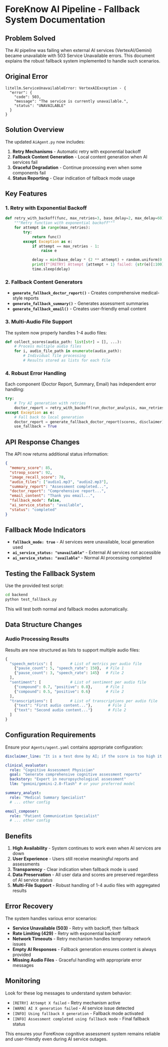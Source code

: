 # ForeKnow AI Pipeline - Fallback System Documentation

## Problem Solved

The AI pipeline was failing when external AI services (VertexAI/Gemini) became unavailable with 503 Service Unavailable errors. This document explains the robust fallback system implemented to handle such scenarios.

## Original Error

```
litellm.ServiceUnavailableError: VertexAIException - {
  "error": {
    "code": 503,
    "message": "The service is currently unavailable.",
    "status": "UNAVAILABLE"
  }
}
```

## Solution Overview

The updated `AiAgent.py` now includes:

1. **Retry Mechanisms** - Automatic retry with exponential backoff
2. **Fallback Content Generation** - Local content generation when AI services fail
3. **Graceful Degradation** - Continue processing even when some components fail
4. **Status Reporting** - Clear indication of fallback mode usage

## Key Features

### 1. Retry with Exponential Backoff

```python
def retry_with_backoff(func, max_retries=3, base_delay=2, max_delay=60):
    """Retry function with exponential backoff"""
    for attempt in range(max_retries):
        try:
            return func()
        except Exception as e:
            if attempt == max_retries - 1:
                raise e

            delay = min(base_delay * (2 ** attempt) + random.uniform(0, 1), max_delay)
            print(f"[RETRY] Attempt {attempt + 1} failed: {str(e)[:100]}... Retrying in {delay:.1f}s")
            time.sleep(delay)
```

### 2. Fallback Content Generators

- **`generate_fallback_doctor_report()`** - Creates comprehensive medical-style reports
- **`generate_fallback_summary()`** - Generates assessment summaries
- **`generate_fallback_email()`** - Creates user-friendly email content

### 3. Multi-Audio File Support

The system now properly handles 1-4 audio files:

```python
def collect_scores(audio_path: list[str] = [], ...):
    # Process multiple audio files
    for i, audio_file_path in enumerate(audio_path):
        # Individual file processing
        # Results stored as lists for each file
```

### 4. Robust Error Handling

Each component (Doctor Report, Summary, Email) has independent error handling:

```python
try:
    # Try AI generation with retries
    doctor_report = retry_with_backoff(run_doctor_analysis, max_retries=3)
except Exception as e:
    # Fall back to local generation
    doctor_report = generate_fallback_doctor_report(scores, disclaimer)
    use_fallback = True
```

## API Response Changes

The API now returns additional status information:

```json
{
  "memory_score": 85,
  "stroop_score": 92,
  "image_recall_score": 78,
  "audio_files": ["audio1.mp3", "audio2.mp3"],
  "summary_report": "Assessment completed...",
  "doctor_report": "Comprehensive report...",
  "email_content": "Thank you email...",
  "fallback_mode": false,
  "ai_service_status": "available",
  "status": "completed"
}
```

## Fallback Mode Indicators

- **`fallback_mode: true`** - AI services were unavailable, local generation used
- **`ai_service_status: "unavailable"`** - External AI services not accessible
- **`ai_service_status: "available"`** - Normal AI processing completed

## Testing the Fallback System

Use the provided test script:

```bash
cd backend
python test_fallback.py
```

This will test both normal and fallback modes automatically.

## Data Structure Changes

### Audio Processing Results

Results are now structured as lists to support multiple audio files:

```python
{
  "speech_metrics": [        # List of metrics per audio file
    {"pause_count": 5, "speech_rate": 150},  # File 1
    {"pause_count": 3, "speech_rate": 145}   # File 2
  ],
  "sentiment": [             # List of sentiment per audio file
    {"compound": 0.7, "positive": 0.8},      # File 1
    {"compound": 0.5, "positive": 0.6}       # File 2
  ],
  "transcriptions": [        # List of transcriptions per audio file
    {"text": "First audio content..."},       # File 1
    {"text": "Second audio content..."}       # File 2
  ]
}
```

## Configuration Requirements

Ensure your `Agents/agent.yaml` contains appropriate configuration:

```yaml
disclaimer_line: "It is a test done by AI; if the score is too high it is suggested to consult a doctor immediately, if not then also it is better to meet a doctor."

clinical_evaluator:
  role: "Cognitive Assessment Physician"
  goal: "Generate comprehensive cognitive assessment reports"
  backstory: "Expert in neuropsychological assessment"
  llm: "gemini/gemini-2.0-flash" # or your preferred model

summary_analyst:
  role: "Medical Summary Specialist"
  # ... other config

email_composer:
  role: "Patient Communication Specialist"
  # ... other config
```

## Benefits

1. **High Availability** - System continues to work even when AI services are down
2. **User Experience** - Users still receive meaningful reports and assessments
3. **Transparency** - Clear indication when fallback mode is used
4. **Data Preservation** - All user data and scores are preserved regardless of AI service status
5. **Multi-File Support** - Robust handling of 1-4 audio files with aggregated results

## Error Recovery

The system handles various error scenarios:

- **Service Unavailable (503)** - Retry with backoff, then fallback
- **Rate Limiting (429)** - Retry with exponential backoff
- **Network Timeouts** - Retry mechanism handles temporary network issues
- **Empty AI Responses** - Fallback generation ensures content is always provided
- **Missing Audio Files** - Graceful handling with appropriate error messages

## Monitoring

Look for these log messages to understand system behavior:

- `[RETRY] Attempt X failed` - Retry mechanism active
- `[WARN] AI X generation failed` - AI service issue detected
- `[INFO] Using fallback X generation` - Fallback mode activated
- `[INFO] Assessment completed using fallback mode` - Final fallback status

This ensures your ForeKnow cognitive assessment system remains reliable and user-friendly even during AI service outages.
